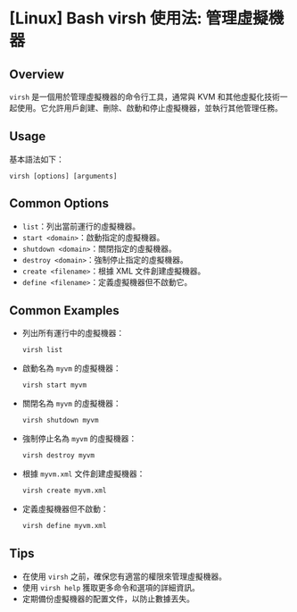 # [Linux] Bash virsh 使用法: 管理虛擬機器

## Overview
`virsh` 是一個用於管理虛擬機器的命令行工具，通常與 KVM 和其他虛擬化技術一起使用。它允許用戶創建、刪除、啟動和停止虛擬機器，並執行其他管理任務。

## Usage
基本語法如下：
```
virsh [options] [arguments]
```

## Common Options
- `list`：列出當前運行的虛擬機器。
- `start <domain>`：啟動指定的虛擬機器。
- `shutdown <domain>`：關閉指定的虛擬機器。
- `destroy <domain>`：強制停止指定的虛擬機器。
- `create <filename>`：根據 XML 文件創建虛擬機器。
- `define <filename>`：定義虛擬機器但不啟動它。

## Common Examples
- 列出所有運行中的虛擬機器：
  ```bash
  virsh list
  ```

- 啟動名為 `myvm` 的虛擬機器：
  ```bash
  virsh start myvm
  ```

- 關閉名為 `myvm` 的虛擬機器：
  ```bash
  virsh shutdown myvm
  ```

- 強制停止名為 `myvm` 的虛擬機器：
  ```bash
  virsh destroy myvm
  ```

- 根據 `myvm.xml` 文件創建虛擬機器：
  ```bash
  virsh create myvm.xml
  ```

- 定義虛擬機器但不啟動：
  ```bash
  virsh define myvm.xml
  ```

## Tips
- 在使用 `virsh` 之前，確保您有適當的權限來管理虛擬機器。
- 使用 `virsh help` 獲取更多命令和選項的詳細資訊。
- 定期備份虛擬機器的配置文件，以防止數據丟失。
